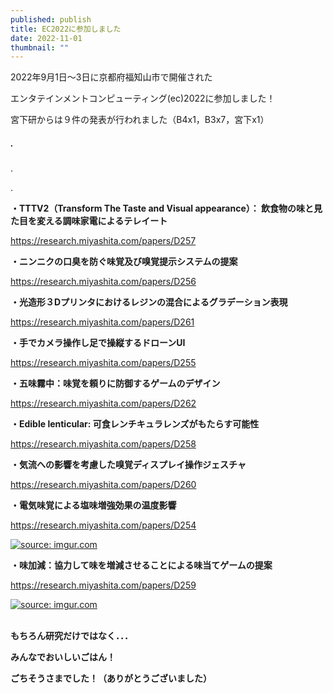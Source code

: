 ```yaml
---
published: publish
title: EC2022に参加しました
date: 2022-11-01
thumbnail: ""
---
```

2022年9月1日～3日に京都府福知山市で開催された

エンタテインメントコンピューティング(ec)2022に参加しました！

宮下研からは９件の発表が行われました（B4x1，B3x7，宮下x1）

##### .

.

.

**・TTTV2（Transform The Taste and Visual appearance）： 飲食物の味と見た目を変える調味家電によるテレイート**

https://research.miyashita.com/papers/D257

[](blob:https://miyashita.com/7ca0dfee-2b46-4c29-9f81-be637542f434)

**・ニンニクの口臭を防ぐ味覚及び嗅覚提示システムの提案**

<https://research.miyashita.com/papers/D256>

[](blob:https://miyashita.com/c14d1f5e-fe6b-430f-b034-a30500193b08)

**・光造形３Dプリンタにおけるレジンの混合によるグラデーション表現**

https://research.miyashita.com/papers/D261

[](blob:https://miyashita.com/79b813f0-32fa-4946-8e34-1eea1d91406a)

**・手でカメラ操作し足で操縦するドローンUI**

https://research.miyashita.com/papers/D255

[](blob:https://miyashita.com/7b958f77-7de7-4241-aff6-c1f3938d71ae)

**・五味霧中：味覚を頼りに防御するゲームのデザイン**

https://research.miyashita.com/papers/D262

[](blob:https://miyashita.com/3717c4c8-bea8-4df4-a0f8-d5c9699a69cd)

**・Edible lenticular: 可食レンチキュラレンズがもたらす可能性**

https://research.miyashita.com/papers/D258

[](blob:https://miyashita.com/032b6e15-0a87-4c23-ad0b-81488ad42fc8)

**・気流への影響を考慮した嗅覚ディスプレイ操作ジェスチャ**

https://research.miyashita.com/papers/D260

[](blob:https://miyashita.com/6292113e-1520-4ee5-a0a5-7197d06d5982)

**・電気味覚による塩味増強効果の温度影響**

https://research.miyashita.com/papers/D254

<a href="https://imgur.com/0H4U9J3"><img src="https://i.imgur.com/0H4U9J3.jpg" title="source: imgur.com" /></a>

**・味加減：協力して味を増減させることによる味当てゲームの提案**

https://research.miyashita.com/papers/D259

<a href="https://imgur.com/0n4dhrl"><img src="https://i.imgur.com/0n4dhrl.jpg" title="source: imgur.com" /></a>

\
**もちろん研究だけではなく．．．**

**みんなでおいしいごはん！**



[](blob:https://miyashita.com/8be41df0-2aa1-4754-860d-8f1273b11f5d)

**ごちそうさまでした！（ありがとうございました）**